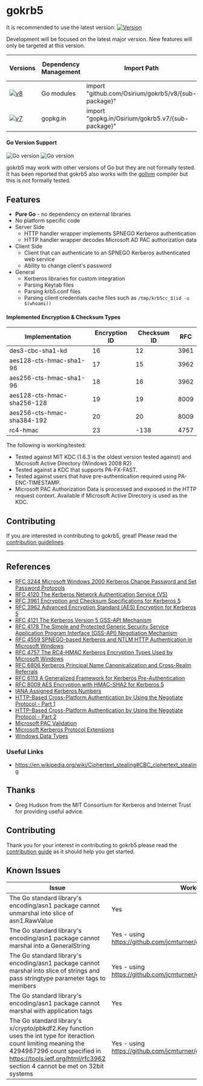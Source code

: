 # gokrb5

It is recommended to use the latest version: [![Version](https://img.shields.io/github/release/Osirium/gokrb5.svg)](https://github.com/Osirium/gokrb5/releases)

Development will be focused on the latest major version. New features will only be targeted at this version.

| Versions                                                                                                                         | Dependency Management | Import Path                                         | Usage                                                                                                             | Godoc                                                                                                                           | Go Report Card                                                                                                                                 |
| -------------------------------------------------------------------------------------------------------------------------------- | --------------------- | --------------------------------------------------- | ----------------------------------------------------------------------------------------------------------------- | ------------------------------------------------------------------------------------------------------------------------------- | ---------------------------------------------------------------------------------------------------------------------------------------------- |
| [![v8](https://github.com/Osirium/gokrb5/workflows/v8/badge.svg)](https://github.com/Osirium/gokrb5/actions?query=workflow%3Av8) | Go modules            | import "github.com/Osirium/gokrb5/v8/{sub-package}" | [![Usage](https://img.shields.io/badge/v8-usage-blue)](https://github.com/Osirium/gokrb5/blob/master/v8/USAGE.md) | [![GoDoc](https://img.shields.io/badge/godoc-reference-blue)](https://pkg.go.dev/github.com/Osirium/gokrb5/v8)                  | [![Go Report Card](https://goreportcard.com/badge/github.com/Osirium/gokrb5/v8)](https://goreportcard.com/report/github.com/Osirium/gokrb5/v8) |
| [![v7](https://github.com/Osirium/gokrb5/workflows/v7/badge.svg)](https://github.com/Osirium/gokrb5/actions?query=workflow%3Av7) | gopkg.in              | import "gopkg.in/Osirium/gokrb5.v7/{sub-package}"   | [![Usage](https://img.shields.io/badge/v7-usage-blue)](https://github.com/Osirium/gokrb5/blob/master/USAGE.md)    | [![GoDoc](https://img.shields.io/badge/godoc-reference-blue)](https://pkg.go.dev/github.com/Osirium/gokrb5@v7.5.0+incompatible) | [![Go Report Card](https://goreportcard.com/badge/gopkg.in/Osirium/gokrb5.v7)](https://goreportcard.com/report/gopkg.in/Osirium/gokrb5.v7)     |

#### Go Version Support

![Go version](https://img.shields.io/badge/Go-1.15-brightgreen.svg)
![Go version](https://img.shields.io/badge/Go-1.14-brightgreen.svg)

gokrb5 may work with other versions of Go but they are not formally tested.
It has been reported that gokrb5 also works with the [gollvm](https://go.googlesource.com/gollvm/) compiler but this is not formally tested.

## Features

- **Pure Go** - no dependency on external libraries
- No platform specific code
- Server Side
  - HTTP handler wrapper implements SPNEGO Kerberos authentication
  - HTTP handler wrapper decodes Microsoft AD PAC authorization data
- Client Side
  - Client that can authenticate to an SPNEGO Kerberos authenticated web service
  - Ability to change client's password
- General
  - Kerberos libraries for custom integration
  - Parsing Keytab files
  - Parsing krb5.conf files
  - Parsing client credentials cache files such as `/tmp/krb5cc_$(id -u $(whoami))`

#### Implemented Encryption & Checksum Types

| Implementation             | Encryption ID | Checksum ID | RFC  |
| -------------------------- | ------------- | ----------- | ---- |
| des3-cbc-sha1-kd           | 16            | 12          | 3961 |
| aes128-cts-hmac-sha1-96    | 17            | 15          | 3962 |
| aes256-cts-hmac-sha1-96    | 18            | 16          | 3962 |
| aes128-cts-hmac-sha256-128 | 19            | 19          | 8009 |
| aes256-cts-hmac-sha384-192 | 20            | 20          | 8009 |
| rc4-hmac                   | 23            | -138        | 4757 |

The following is working/tested:

- Tested against MIT KDC (1.6.3 is the oldest version tested against) and Microsoft Active Directory (Windows 2008 R2)
- Tested against a KDC that supports PA-FX-FAST.
- Tested against users that have pre-authentication required using PA-ENC-TIMESTAMP.
- Microsoft PAC Authorization Data is processed and exposed in the HTTP request context. Available if Microsoft Active Directory is used as the KDC.

## Contributing

If you are interested in contributing to gokrb5, great! Please read the [contribution guidelines](https://github.com/Osirium/gokrb5/blob/master/CONTRIBUTING.md).

---

## References

- [RFC 3244 Microsoft Windows 2000 Kerberos Change Password and Set Password Protocols](https://tools.ietf.org/html/rfc3244)
- [RFC 4120 The Kerberos Network Authentication Service (V5)](https://tools.ietf.org/html/rfc4120)
- [RFC 3961 Encryption and Checksum Specifications for Kerberos 5](https://tools.ietf.org/html/rfc3961)
- [RFC 3962 Advanced Encryption Standard (AES) Encryption for Kerberos 5](https://tools.ietf.org/html/rfc3962)
- [RFC 4121 The Kerberos Version 5 GSS-API Mechanism](https://tools.ietf.org/html/rfc4121)
- [RFC 4178 The Simple and Protected Generic Security Service Application Program Interface (GSS-API) Negotiation Mechanism](https://tools.ietf.org/html/rfc4178.html)
- [RFC 4559 SPNEGO-based Kerberos and NTLM HTTP Authentication in Microsoft Windows](https://tools.ietf.org/html/rfc4559.html)
- [RFC 4757 The RC4-HMAC Kerberos Encryption Types Used by Microsoft Windows](https://tools.ietf.org/html/rfc4757)
- [RFC 6806 Kerberos Principal Name Canonicalization and Cross-Realm Referrals](https://tools.ietf.org/html/rfc6806.html)
- [RFC 6113 A Generalized Framework for Kerberos Pre-Authentication](https://tools.ietf.org/html/rfc6113.html)
- [RFC 8009 AES Encryption with HMAC-SHA2 for Kerberos 5](https://tools.ietf.org/html/rfc8009)
- [IANA Assigned Kerberos Numbers](http://www.iana.org/assignments/kerberos-parameters/kerberos-parameters.xhtml)
- [HTTP-Based Cross-Platform Authentication by Using the Negotiate Protocol - Part 1](https://msdn.microsoft.com/en-us/library/ms995329.aspx)
- [HTTP-Based Cross-Platform Authentication by Using the Negotiate Protocol - Part 2](https://msdn.microsoft.com/en-us/library/ms995330.aspx)
- [Microsoft PAC Validation](https://blogs.msdn.microsoft.com/openspecification/2009/04/24/understanding-microsoft-kerberos-pac-validation/)
- [Microsoft Kerberos Protocol Extensions](https://msdn.microsoft.com/en-us/library/cc233855.aspx)
- [Windows Data Types](https://msdn.microsoft.com/en-us/library/cc230273.aspx)

### Useful Links

- https://en.wikipedia.org/wiki/Ciphertext_stealing#CBC_ciphertext_stealing

## Thanks

- Greg Hudson from the MIT Consortium for Kerberos and Internet Trust for providing useful advice.

## Contributing

Thank you for your interest in contributing to gokrb5 please read the
[contribution guide](https://github.com/Osirium/gokrb5/blob/master/CONTRIBUTING.md) as it should help you get started.

## Known Issues

| Issue                                                                                                                                                                                                                         | Worked around?                                                              | References                                          |
| ----------------------------------------------------------------------------------------------------------------------------------------------------------------------------------------------------------------------------- | --------------------------------------------------------------------------- | --------------------------------------------------- |
| The Go standard library's encoding/asn1 package cannot unmarshal into slice of asn1.RawValue                                                                                                                                  | Yes                                                                         | https://github.com/golang/go/issues/17321           |
| The Go standard library's encoding/asn1 package cannot marshal into a GeneralString                                                                                                                                           | Yes - using https://github.com/jcmturner/gofork/tree/master/encoding/asn1   | https://github.com/golang/go/issues/18832           |
| The Go standard library's encoding/asn1 package cannot marshal into slice of strings and pass stringtype parameter tags to members                                                                                            | Yes - using https://github.com/jcmturner/gofork/tree/master/encoding/asn1   | https://github.com/golang/go/issues/18834           |
| The Go standard library's encoding/asn1 package cannot marshal with application tags                                                                                                                                          | Yes                                                                         |                                                     |
| The Go standard library's x/crypto/pbkdf2.Key function uses the int type for iteraction count limiting meaning the 4294967296 count specified in https://tools.ietf.org/html/rfc3962 section 4 cannot be met on 32bit systems | Yes - using https://github.com/jcmturner/gofork/tree/master/x/crypto/pbkdf2 | https://go-review.googlesource.com/c/crypto/+/85535 |
